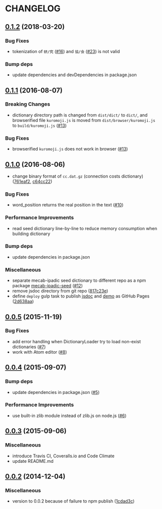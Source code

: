 # CHANGELOG

## [0.1.2](https://github.com/takuyaa/kuromoji.js/compare/0.1.1...0.1.2) (2018-03-20)

### Bug Fixes

- tokenization of `研/究` ([#16](https://github.com/takuyaa/kuromoji.js/pull/16)) and `協/会` ([#23](https://github.com/takuyaa/kuromoji.js/pull/23)) is not valid

### Bump deps

- update dependencies and devDependencies in package.json

## [0.1.1](https://github.com/takuyaa/kuromoji.js/compare/0.1.0...0.1.1) (2016-08-07)

### Breaking Changes

- dictionary directory path is changed from `dist/dict/` to `dict/`, and browserified file `kuromoji.js` is moved from `dist/browser/kuromoji.js` to `build/kuromoji.js` ([#13](https://github.com/takuyaa/kuromoji.js/pull/13))

### Bug Fixes

- browserified `kuromoji.js` does not work in browser ([#13](https://github.com/takuyaa/kuromoji.js/pull/13))

## [0.1.0](https://github.com/takuyaa/kuromoji.js/compare/0.0.5...0.1.0) (2016-08-06)

- change binary format of `cc.dat.gz` (connection costs dictionary) ([761eaf2](https://github.com/takuyaa/kuromoji.js/commit/761eaf299ff5db4887974cbbdc74eaf42fe39cc7), [c64cc22](https://github.com/takuyaa/kuromoji.js/commit/c64cc22c6100edaf95665f9b208837893608a287))

### Bug Fixes

- word_position returns the real position in the text ([#10](https://github.com/takuyaa/kuromoji.js/pull/10))

### Performance Improvements

- read seed dictionary line-by-line to reduce memory consumption when building dictionary

### Bump deps

- update dependencies in package.json

### Miscellaneous

- separate mecab-ipadic seed dictionary to different repo as a npm package [mecab-ipadic-seed](https://www.npmjs.com/package/mecab-ipadic-seed) ([#12](https://github.com/takuyaa/kuromoji.js/pull/12))
- remove jsdoc directory from git repo ([817c23e](https://github.com/takuyaa/kuromoji.js/commit/817c23e6f57160c48655356762a5e6c059d54633))
- define `deploy` gulp task to publish [jsdoc](https://takuyaa.github.io/kuromoji.js/jsdoc/) and [demo](http://takuyaa.github.io/kuromoji.js/demo/tokenize.html) as GitHub Pages ([2d638aa](https://github.com/takuyaa/kuromoji.js/commit/2d638aa57d4ec150c0f03656e05fb327e40d0ef9))

## [0.0.5](https://github.com/takuyaa/kuromoji.js/compare/0.0.4...0.0.5) (2015-11-19)

### Bug Fixes

- add error handling when DictionaryLoader try to load non-exist dictionaries ([#7](https://github.com/takuyaa/kuromoji.js/pull/7))
- work with Atom editor ([#8](https://github.com/takuyaa/kuromoji.js/pull/8))

## [0.0.4](https://github.com/takuyaa/kuromoji.js/compare/0.0.3...0.0.4) (2015-09-07)

### Bump deps

- update dependencies in package.json ([#5](https://github.com/takuyaa/kuromoji.js/pull/5))

### Performance Improvements

- use built-in zlib module instead of zlib.js on node.js ([#6](https://github.com/takuyaa/kuromoji.js/pull/6))

## [0.0.3](https://github.com/takuyaa/kuromoji.js/compare/0.0.2...0.0.3) (2015-09-06)

### Miscellaneous

- introduce Travis CI, Coveralls.io and Code Climate
- update README.md

## [0.0.2](https://github.com/takuyaa/kuromoji.js/compare/0.0.1...0.0.2) (2014-12-04)

### Miscellaneous

- version to 0.0.2 because of failure to npm publish ([1cdad3c](https://github.com/takuyaa/kuromoji.js/commit/1cdad3cfc9ec7add7bbe83ed2c8019991bc9d39b))

